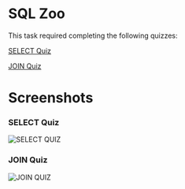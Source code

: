 # SQL Zoo

This task required completing the following quizzes:

[SELECT Quiz](https://sqlzoo.net/wiki/SELECT_Quiz)

[JOIN Quiz](https://sqlzoo.net/wiki/JOIN_Quiz)

# Screenshots

### SELECT Quiz
![SELECT QUIZ](https://raw.githubusercontent.com/cupOJ/S_DATABASE_03_Zoo-SQL/feature/item/1.jpg)

### JOIN Quiz
![JOIN QUIZ](https://raw.githubusercontent.com/cupOJ/S_DATABASE_03_Zoo-SQL/feature/item/2.jpg)